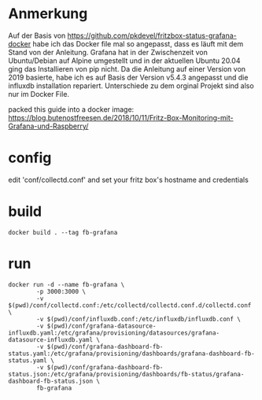 # Anmerkung
Auf der Basis von https://github.com/pkdevel/fritzbox-status-grafana-docker habe ich das Docker file mal so angepasst, dass es läuft mit dem Stand von der Anleitung. Grafana hat in der Zwischenzeit von Ubuntu/Debian auf Alpine umgestellt und in der aktuellen Ubuntu 20.04 ging das Installieren von pip nicht.
Da die Anleitung auf einer Version von 2019 basierte, habe ich es auf Basis der Version v5.4.3 angepasst und die influxdb installation repariert.
Unterschiede zu dem orginal Projekt sind also nur im Docker File.


packed this guide into a docker image:
https://blog.butenostfreesen.de/2018/10/11/Fritz-Box-Monitoring-mit-Grafana-und-Raspberry/

# config
edit 'conf/collectd.conf' and set your fritz box's hostname and credentials

# build
```
docker build . --tag fb-grafana
```

# run
```
docker run -d --name fb-grafana \
        -p 3000:3000 \
        -v $(pwd)/conf/collectd.conf:/etc/collectd/collectd.conf.d/collectd.conf \
        -v $(pwd)/conf/influxdb.conf:/etc/influxdb/influxdb.conf \
        -v $(pwd)/conf/grafana-datasource-influxdb.yaml:/etc/grafana/provisioning/datasources/grafana-datasource-influxdb.yaml \
        -v $(pwd)/conf/grafana-dashboard-fb-status.yaml:/etc/grafana/provisioning/dashboards/grafana-dashboard-fb-status.yaml \
        -v $(pwd)/conf/grafana-dashboard-fb-status.json:/etc/grafana/provisioning/dashboards/fb-status/grafana-dashboard-fb-status.json \
        fb-grafana
```

